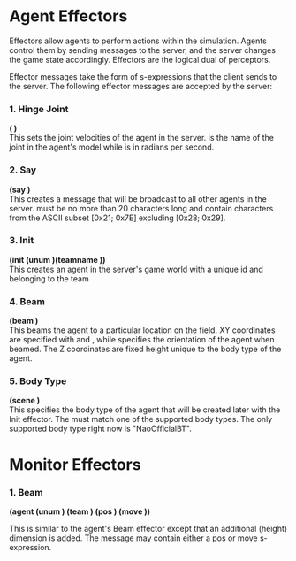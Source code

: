 # Agent Effectors #

Effectors allow agents to perform actions within the simulation. Agents control them by sending messages to the server, and the server changes the game state accordingly. Effectors are the logical dual of perceptors. 

Effector messages take the form of s-expressions that the client sends to the server. The following effector messages are accepted by the server:

### 1. Hinge Joint  
**(<name> <ax>)**  
This sets the joint velocities of the agent in the server. <name> is the name of the joint in the agent's model while <ax> is in radians per second.

### 2. Say  
**(say <msg>)**  
This creates a message that will be broadcast to all other agents in the server. <msg> must be no more than 20 characters long and contain characters from the ASCII subset [0x21; 0x7E] excluding [0x28; 0x29]. 

### 3. Init  
**(init (unum <playernumber>)(teamname <yourteamname>))**  
This creates an agent in the server's game world with a unique id <playernumber> and belonging to the team <yourteamname>

### 4. Beam  
**(beam <x> <y> <rot>)**  
This beams the agent to a particular location on the field. XY coordinates are specified with <x> and <y>, while <rot> specifies the orientation of the agent when beamed. The Z coordinates are fixed height unique to the body type of the agent.

### 5. Body Type
**(scene <bodytypename>)**  
This specifies the body type of the agent that will be created later with the Init effector. The <bodytypename> must match one of the supported body types. The only supported body type right now is "NaoOfficialBT".

# Monitor Effectors #

### 1. Beam
**(agent (unum <num>) (team <team>) (pos <x> <y> <z>)
                                   (move <x> <y> <z> <rot>))**  

This is similar to the agent's Beam effector except that an additional <z> (height) dimension is added. The message may contain either a pos or move s-expression.  